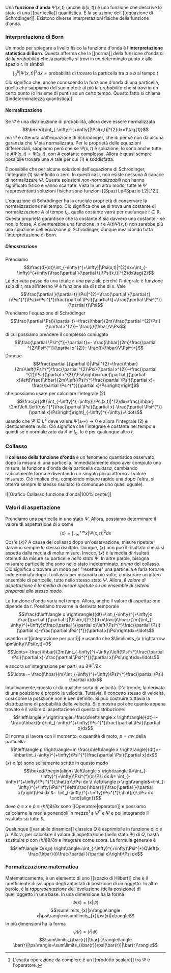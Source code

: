 Una **funzione d'onda** $\Psi(x,t)$ (anche $\psi(x,t)$) è una funzione che descrive lo stato di una [[particella]] quantistica. È la soluzione dell'[[equazione di Schrödinger]]. Esistono diverse interpretazioni fisiche della funzione d'onda.
### Interpretazione di Born
Un modo per spiegare a livello fisico la funzione d'onda è l'**interpretazione statistica di Born**. Questa afferma che la [[norma]] della funzione d'onda ci dà la *probabilità* che la particella si trovi in un determinato punto $x$ allo spazio $t$. In simboli
$$\int_{a}^{b}|\Psi(x,t)|^{2}dx=\text{probabilità di trovare la particella tra }a\text{ e }b\text{ al tempo }t$$
Ciò significa che, anche conoscendo la funzione d'onda di una particella, quello che sappiamo del suo moto è al più la *probabilità* che si trovi in un certo punto (o insieme di punti) ad un certo tempo. Questo fatto si chiama [[indeterminatezza quantistica]].
#### Normalizzazione
Se $\Psi$ è una distribuzione di probabilità, allora deve essere normalizzata
$$\boxed{\int_{-\infty}^{+\infty}|\Psi(x,t)|^{2}dx=1\tag{1}}$$
ma $\Psi$ è ottenuta dall'equazione di Schrödinger, che di per sé non dà alcuna garanzia che $\Psi$ sia normalizzata. Per le proprietà delle equazioni differenziali, sappiamo però che se $\Psi(x,t)$ è soluzione, lo sono anche tutte le $A\Psi(x,t)=\tilde{\Psi}(x,t)$, con $A$ costante complessa. Allora è quasi sempre possibile trovare una $A$ tale per cui $(1)$ è soddisfatta.

È possibile che per alcune soluzioni dell'equazione di Schrödinger, l'integrale $(1)$ sia infinito o zero. In questi casi, non esiste nessuna $A$ capace di normalizzare $\Psi$. Queste soluzioni *non-normalizzabili* non hanno significato fisico e vanno scartate. Vista in un altro modo, tutte le $\Psi$ rappresentanti soluzioni fisiche sono funzioni [[Spazi Lp#Spazio $L {2}$|L^2]].

L'equazione di Schrödinger ha la cruciale proprietà di conservare la normalizzazione nel tempo. Ciò significa che se si trova una costante di normalizzazione $A$ al tempo $t_{0}$, quella costante varrà per qualunque $t\in\mathbb{R}$. Questa proprietà garantisce che la costante $A$ sia davvero una costante - se non lo fosse, $A$ diventerebbe una funzione in $t$ e $A(t)\Psi(x,t)$ non sarebbe più una soluzione dell'equazione di Schrödinger, dunque invalidando tutta l'interpretazione di Born.
##### Dimostrazione
Prendiamo
$$\frac{d}{dt}\int_{-\infty}^{+\infty}|\Psi(x,t)|^{2}dx=\int_{-\infty}^{+\infty}\frac{\partial }{\partial t}|\Psi(x,t)|^{2}dx\tag{2}$$
La derivata passa da una totale a una parziale perché l'integrale è funzione solo di $t$, ma all'interno $\Psi$ è funzione sia di $t$ che di $x$. Vale
$$\frac{\partial }{\partial t}|\Psi|^{2}=\frac{\partial }{\partial t}(\Psi^{*}\Psi)=\Psi^{*}\frac{\partial \Psi}{\partial t}+\frac{\partial \Psi^{*}}{\partial t}\Psi$$
Prendiamo l'equazione di Schrödinger
$$\frac{\partial \Psi}{\partial t}=\frac{i\hbar}{2m}\frac{\partial ^{2}\Psi}{\partial x^{2}}- \frac{i}{\hbar}V\Psi$$
di cui possiamo prendere il complesso coniugato
$$\frac{\partial \Psi^{*}}{\partial t}=- \frac{i\hbar}{2m}\frac{\partial ^{2}\Psi^{*}}{\partial x^{2}}- \frac{i}{\hbar}V\Psi^{*}$$
Dunque
$$\frac{\partial }{\partial t}|\Psi|^{2}=\frac{i\hbar}{2m}\left(\Psi^{*}\frac{\partial ^{2}\Psi}{\partial x^{2}}-\frac{\partial ^{2}\Psi}{\partial x^{2}}\Psi\right)=\frac{\partial }{\partial x}\left[\frac{i\hbar}{2m}\left(\Psi^{*}\frac{\partial \Psi}{\partial x}-\frac{\partial \Psi^{*}}{\partial x}\Psi\right)\right]$$
che possiamo usare per calcolare l'integrale $(2)$
$$\frac{d}{dt}\int_{-\infty}^{+\infty}|\Psi(x,t)|^{2}dx=\frac{i\hbar}{2m}\left.\left(\psi^{*}\frac{\partial \Psi}{\partial x}-\frac{\partial \Psi^{*}}{\partial x}\Psi\right)\right|_{-\infty}^{+\infty}=\ldots$$
usando che $\Psi\in L^{2}$ deve valere $\Psi(\pm\infty) \rightarrow 0$ e allora l'integrale $(2)$ è identicamente nullo. Ciò significa che l'integrale è costante nel tempo e quindi se è normalizzato da $A$ in $t_{0}$, lo è per qualunque altro $t$.
### Collasso
Il **collasso della funzione d'onda** è un fenomeno quantistico osservato dopo la misura di una particella. Immediatamente dopo aver compiuto una misura, la funzione d'onda della particella *collassa*, cambiando radicalmente forma e diventando un singolo picco attorno al valore misurato. Ciò implica che, compiendo misure rapide una dopo l'altra, si otterrà sempre lo stesso risultato (o comunque uno quasi uguale).

![[Grafico Collasso funzione d'onda|100%|center]]
### Valori di aspettazione
Prendiamo una particella in uno stato $\Psi$. Allora, possiamo determinare il valore di aspettazione di $x$ come
$$\left\langle x \right\rangle=\int_{-\infty}^{+\infty}x|\Psi(x,t)|^{2}dx$$
Cos'è $\left\langle x \right\rangle$? A causa del collasso dopo un'osservazione, misure ripetute daranno sempre lo stesso risultato. Dunque, $\left\langle x \right\rangle$ non può il risultato che ci si aspetta dalla media di molte misure. Invece, $\left\langle x \right\rangle$ è la media di risultati ottenuti da misure su particelle *nello stato* $\Psi$. In altre parole, bisogna misurare particelle che sono nello stato indeterminato, *prima* del collasso. Ciò significa o trovare un modo per "resettare" una particella e farla tornare indeterminata dopo il collasso per misurarla più volte, o misurare un intero ensemble di particelle, tutte nello stesso stato $\Psi$. Allora, il *valore di aspettazione è la media di misure ripetute su un ensemble di sistemi preparati allo stesso modo*.

La funzione d'onda varia nel tempo. Allora, anche il valore di aspettazione dipende da $t$. Possiamo trovarne la derivata temporale
$$\frac{d\left\langle x \right\rangle}{dt}=\int_{-\infty}^{+\infty}x \frac{\partial }{\partial t}|\Psi(x,t)|^{2}dx=\frac{i\hbar}{2m}\int_{-\infty}^{+\infty}x\frac{\partial }{\partial x}\left(\Psi^{*}\frac{\partial \Psi}{\partial x}-\frac{\partial \Psi^{*}}{\partial x}\Psi\right)dx=\ldots$$
usando un'[[integrazione per parti]] e usando che $\lim\limits_{x \rightarrow \pm\infty}\Psi(x,t)=0$
$$\ldots=-\frac{i\hbar}{2m}\int_{-\infty}^{+\infty}\left(\Psi^{*}\frac{\partial \Psi}{\partial x}-\frac{\partial \Psi^{*}}{\partial x}\Psi\right)dx=\ldots$$
e ancora un'integrazione per parti, su $\partial\Psi^{*}/\partial x$
$$\ldots=- \frac{i\hbar}{m}\int_{-\infty}^{+\infty}\Psi^{*}\frac{\partial \Psi}{\partial x}dx$$
Intuitivamente, questo ci dà qualche sorta di velocità. D'altronde, la derivata di una posizione è proprio la velocità. Tuttavia, il concetto stesso di velocità, così come la posizione non è ben definito. Si può costruire tuttavia la distribuzione di probabilità delle velocità. Si dimostra poi che quanto appena trovato è il valore di aspettazione di questa distribuzione:
$$\left\langle v \right\rangle=\frac{d\left\langle x \right\rangle}{dt}=- \frac{i\hbar}{m}\int_{-\infty}^{+\infty}\Psi^{*}\frac{\partial \Psi}{\partial x}dx$$
Di norma si lavora con il momento, o quantità di moto, $p=mv$ della particella:
$$\left\langle p \right\rangle=m \frac{d\left\langle x \right\rangle}{dt}=- i\hbar\int_{-\infty}^{+\infty}\Psi^{*}\frac{\partial \Psi}{\partial x}dx$$
$\left\langle x \right\rangle$ e $\left\langle p \right\rangle$ sono solitamente scritte in questo modo
$$\boxed{\begin{align}
\left\langle x \right\rangle &=\int_{-\infty}^{+\infty}\Psi^{*}(x)\Psi dx &= \int_{-\infty}^{+\infty}\Psi^{*}\;\hat{q}\;\Psi dx \\
\left\langle p \right\rangle&=\int_{-\infty}^{+\infty}\Psi^{*}\left(\frac{\hbar}{i}\frac{\partial }{\partial x}\right)\Psi dx &= \int_{-\infty}^{+\infty}\Psi^{*}\;\hat{p}\;\Psi dx
\end{align}}$$
dove $\hat{q}\equiv x$ e $\hat{p}\equiv(\hbar/i)\partial/\partial x$ sono [[Operatore|operatori]] e possiamo calcolarne la media ponendoli in mezzo[^1] a $\Psi^{*}$ e $\Psi$ e poi integrando il risultato su tutto $\mathbb{R}$.

Qualunque [[variabile dinamica]] classica $Q$ è esprimibile in funzione di $x$ e $p$. Allora, per calcolare il valore di aspettazione (nello stato $\Psi$) di $Q$, basta sostituire $p$ con $(\hbar/i)\partial/\partial x$ e integrare come sopra. La formula generale è
$$\left\langle Q(x,p) \right\rangle=\int_{-\infty}^{+\infty}\Psi^{*}Q\left(x, \frac{\hbar}{i}\frac{\partial }{\partial x}\right)\Psi dx$$
### Formalizzazione matematica
Matematicamente, è un elemento di uno [[spazio di Hilbert]] che è il coefficiente di sviluppo degli autostati di posizione di un oggetto. In altre parole, è la *rappresentazione* dell'evoluzione (della posizione) di quell'oggetto in una base. In una dimensione ha la forma
$$\psi(x)=\langle x|\psi\rangle$$
$$\sum\limits_{x}|x\rangle\langle x|\psi\rangle=\sum\limits_{x}\psi(x)|x\rangle$$
In più dimensioni ha la forma
$$\psi(\bar{r})=\langle \bar{r}|\psi\rangle$$
$$\sum\limits_{\bar{r}}|\bar{r}\rangle\langle \bar{r}|\psi\rangle=\sum\limits_{\bar{r}}\psi(\bar{r})|\bar{r}\rangle$$
[^1]: L'esatta operazione da compiere è un [[prodotto scalare]] tra $\Psi$ e l'operatore.